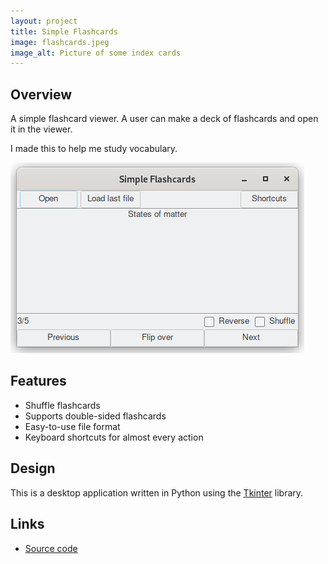 ```yaml
---
layout: project
title: Simple Flashcards
image: flashcards.jpeg
image_alt: Picture of some index cards
---
```


## Overview

A simple flashcard viewer. A user can make a deck of flashcards and open it in the viewer.

I made this to help me study vocabulary. 

![screenshot](https://github.com/msabur/simpleFlashcards/blob/master/screenshots/main.png)

## Features

- Shuffle flashcards
- Supports double-sided flashcards
- Easy-to-use file format
- Keyboard shortcuts for almost every action

## Design
This is a desktop application written in Python using the [Tkinter] library.

## Links
- [Source code][repo]

[repo]: https://github.com/msabur/simpleFlashcards
[Tkinter]: https://en.m.wikipedia.org/wiki/Tkinter
